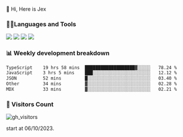  👋 Hi, Here is Jex

 

### 🧑‍💻Languages and Tools

<code><a href="https://react.dev"><img src="https://api.iconify.design/logos:react.svg" /></a></code>
<code><a href="https://github.com/vuejs/core"><img src="https://api.iconify.design/logos:vue.svg" /></a></code> 
<code><a href="https://github.com/microsoft/TypeScript"><img src="https://api.iconify.design/logos:typescript-icon.svg" /></a></code>
<code><a href="https://threejs.org/"><img src="https://api.iconify.design/logos:threejs.svg" /></a></code>

### 📊 Weekly development breakdown

<!--START_SECTION:waka-->

```txt
TypeScript    19 hrs 58 mins  ███████████████████▓░░░░░   78.24 %
JavaScript    3 hrs 5 mins    ███░░░░░░░░░░░░░░░░░░░░░░   12.12 %
JSON          52 mins         █░░░░░░░░░░░░░░░░░░░░░░░░   03.40 %
Other         34 mins         ▓░░░░░░░░░░░░░░░░░░░░░░░░   02.28 %
MDX           33 mins         ▓░░░░░░░░░░░░░░░░░░░░░░░░   02.21 %
```

<!--END_SECTION:waka-->


### 👀 Visitors Count

![gh_visitors](https://profile-counter.glitch.me/jexlau/count.svg)

start at 06/10/2023.
